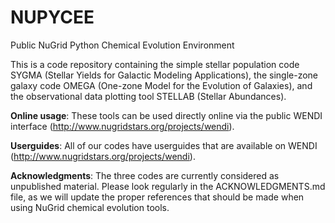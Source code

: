NUPYCEE
=======

Public NuGrid Python Chemical Evolution Environment

This is a code repository containing the simple stellar population code SYGMA (Stellar Yields for Galactic Modeling Applications), the single-zone galaxy code OMEGA (One-zone Model for the Evolution of Galaxies), and the observational data plotting tool STELLAB (Stellar Abundances).

**Online usage**: These tools can be used directly online via the public WENDI interface (<a href="http://adsabs.harvard.edu/abs/1999ApJ...513..156M">http://www.nugridstars.org/projects/wendi</a>).

**Userguides**: All of our codes have userguides that are available on WENDI (<a href="http://adsabs.harvard.edu/abs/1999ApJ...513..156M">http://www.nugridstars.org/projects/wendi</a>).

**Acknowledgments**: The three codes are currently considered as unpublished material. Please look regularly in the ACKNOWLEDGMENTS.md file, as we will update the proper references that should be made when using NuGrid chemical evolution tools.
